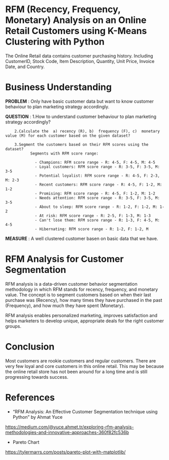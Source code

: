 # RFM (Recency, Frequency, Monetary) Analysis on an Online Retail Customers using K-Means Clustering with Python

The Online Retail data contains customer purchasing history. Including CustomerID, Stock Code, Item Description, Quantity, Unit Price, Invoice Date, and Country.


# Business Understanding
**PROBLEM** : Only have basic customer data but want to know customer behaviour to plan marketing strategy accordingly.

**QUESTION** : 1.How to understand customer behaviour to plan marketing strategy accordingly?
	       
		2.Calculate the  a) recency (R), b)  frequency (F), c)  monetary value (M) for each customer based on the given dataset? 
			   
		3.Segment the customers based on their RFM scores using the dataset?
			   Segments with RFM score range: 

				 - Champions: RFM score range - R: 4-5, F: 4-5, M: 4-5 
				 - Loyal customers: RFM score range - R: 3-5, F: 3-5, M: 3-5 
				 - Potential loyalist: RFM score range - R: 4-5, F: 2-3, M: 2-3 
				 - Recent customers: RFM score range - R: 4-5, F: 1-2, M: 1-2 
				 - Promising: RFM score range - R: 4-5, F: 1-2, M: 1-2 
				 - Needs attention: RFM score range - R: 3-5, F: 3-5, M: 3-5 
				 - About to sleep: RFM score range - R: 1-2, F: 1-2, M: 1-2 
				 - At risk: RFM score range - R: 2-5, F: 1-3, M: 1-3 
				 - Can't lose them: RFM score range - R: 1-3, F: 4-5, M: 4-5 
				 - Hibernating: RFM score range - R: 1-2, F: 1-2, M
 
**MEASURE** : A well clustered customer basen on basic data that we have.

# RFM Analysis for Customer Segmentation
RFM analysis is a data-driven customer behavior segmentation methodology in which RFM stands for recency, frequency, and monetary value. The concept is to segment customers based on when their last purchase was (Recency), how many times they have purchased in the past (Frequency), and how much they have spent (Monetary).

RFM analysis enables personalized marketing, improves satisfaction and helps marketers to develop unique, appropriate deals for the right customer groups.

# Conclusion
Most customers are rookie customers and regular customers. There are very few loyal and core customers in this online retail. This may be because the online retail store has not been around for a long time and is still progressing towards success.

# References
* “RFM Analysis: An Effective Customer Segmentation technique using Python” by Ahmat Yuce

https://medium.com/@yuce.ahmet.tr/exploring-rfm-analysis-methodologies-and-innovative-approaches-360f82fc536b

* Pareto Chart

https://tylermarrs.com/posts/pareto-plot-with-matplotlib/
